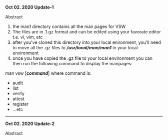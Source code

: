 <strong>Oct 02. 2020 Update-1</strong>
<p>Abstract</p>

<ol>
<li>the man1 directory contains all the man pages for VSW</li>

<li>The files are in .1.gz format and can be edited using your favorate editor t.e. vi, vim, etc</li>
<li>after you've cloned this directory into your local enironment, you'll need to move all the .gz files to <strong><em>/usr/local/man/man1</em></strong> in your local environment</li>
<li>once you have copied the .gz file to  your local environment you can then run the following command to display the manpages:</li>
</ol>
<p>man vsw [<strong><em>command</strong></em>] where command is:</p>
<ul>
<li> audit</li>
<li> list</li>
<li> verify</li>
<li> attest</li>
<li> register</li>
<li> ...etc</li>
</ul>
<hr />
<strong>Oct 02. 2020 Update-2</strong>
<p>Abstract</p>


